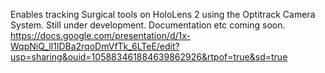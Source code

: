 Enables tracking Surgical tools on HoloLens 2 using the Optitrack Camera System.
Still under development. Documentation etc coming soon.
https://docs.google.com/presentation/d/1x-WqpNiQ_lI1lDBa2rqoDmVfTk_6LTeE/edit?usp=sharing&ouid=105883461884639862926&rtpof=true&sd=true
